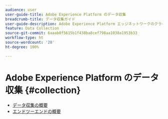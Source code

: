 ```yaml
---
audience: user
user-guide-title: Adobe Experience Platform のデータ収集
breadcrumb-title: データ収集ガイド
user-guide-description: Adobe Experience Platform エッジネットワークのクライアントサイドのデータ収集を有効にします。
feature: Data Collection
source-git-commit: 6aaab0f5615b1f438ba8cef798aa1038a1953b33
workflow-type: ht
source-wordcount: '28'
ht-degree: 100%

---
```



# Adobe Experience Platform のデータ収集 {#collection}

- [データ収集の概要](./home.md)
- [エンドツーエンドの概要](./e2e.md)
